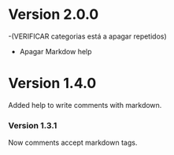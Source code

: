 # Version 2.0.0

-(VERIFICAR categorias está a apagar repetidos)
- Apagar Markdow help

# Version 1.4.0

Added help to write comments with markdown.

### Version 1.3.1

Now comments accept markdown tags.